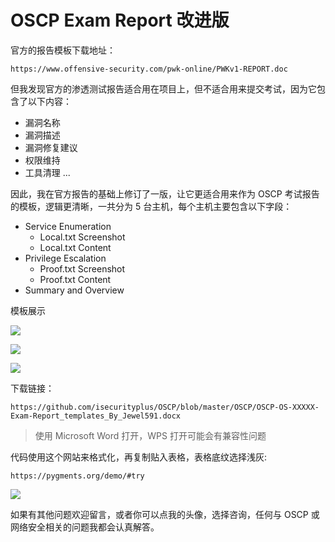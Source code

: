 # OSCP Exam Report 改进版

官方的报告模板下载地址：

```
https://www.offensive-security.com/pwk-online/PWKv1-REPORT.doc
```

但我发现官方的渗透测试报告适合用在项目上，但不适合用来提交考试，因为它包含了以下内容：

- 漏洞名称
- 漏洞描述
- 漏洞修复建议
- 权限维持
- 工具清理
...

因此，我在官方报告的基础上修订了一版，让它更适合用来作为 OSCP 考试报告的模板，逻辑更清晰，一共分为 5 台主机，每个主机主要包含以下字段：

- Service Enumeration
  - Local.txt Screenshot
  - Local.txt Content
- Privilege Escalation
  - Proof.txt Screenshot
  - Proof.txt Content
- Summary and Overview

模板展示

![](https://isecurityclub-1253463441.cos.ap-chengdu.myqcloud.com/Github/v2-ae88b160e658c9dcc21cac6228a566d8_r.jpg)

![](https://isecurityclub-1253463441.cos.ap-chengdu.myqcloud.com/Github/v2-42ab9ef937c0c7dcfb16e61e546b54f5_r.jpg)

![](https://isecurityclub-1253463441.cos.ap-chengdu.myqcloud.com/Github/v2-183b96bee13578dc1d1d359cb21b51e1_r.jpg)


下载链接：
```
https://github.com/isecurityplus/OSCP/blob/master/OSCP/OSCP-OS-XXXXX-Exam-Report_templates_By_Jewel591.docx
```
> 使用 Microsoft Word 打开，WPS 打开可能会有兼容性问题

代码使用这个网站来格式化，再复制贴入表格，表格底纹选择浅灰:
```
https://pygments.org/demo/#try
```
![](https://isecurityclub-1253463441.cos.ap-chengdu.myqcloud.com/Github/v2-ee33aca1b1ca2222582b7a7c85586fa7_r.jpg)

如果有其他问题欢迎留言，或者你可以点我的头像，选择咨询，任何与 OSCP 或网络安全相关的问题我都会认真解答。


